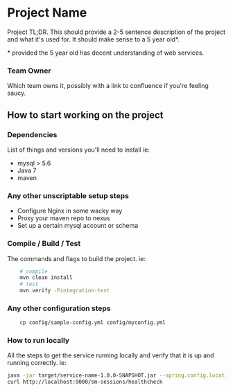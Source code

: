 # Project Name
Project TL;DR. This should provide a 2-5 sentence description of the project and what it's used for. It should make sense to a 5 year old*.

\* provided the 5 year old has decent understanding of web services.

### Team Owner
Which team owns it, possibly with a link to confluence if you're feeling saucy.

## How to start working on the project

### Dependencies
List of things and versions you'll need to install
ie:
- mysql > 5.6
- Java 7
- maven

### Any other unscriptable setup steps
- Configure Nginx in some wacky way
- Proxy your maven repo to nexus
- Set up a certain mysql account or schema

### Compile / Build / Test
The commands and flags to build the project.
ie:
```sh
    # compile
    mvn clean install
    # test
    mvn verify -Pintegration-test
```

### Any other configuration steps
```sh
	cp config/sample-config.yml config/myconfig.yml
```

### How to run locally
All the steps to get the service running locally and verify that it is up and running correctly.
ie:
```sh
java -jar target/service-name-1.0.0-SNAPSHOT.jar --spring.config.location=config/myconfig.yml
curl http://localhost:9000/sm-sessions/healthcheck
```
